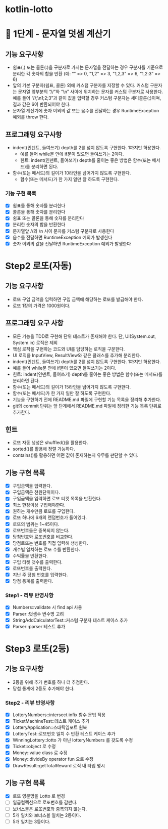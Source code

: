 # kotlin-lotto

# 🚀 1단계 - 문자열 덧셈 계산기

## 기능 요구사항

- 쉼표(,) 또는 콜론(:)을 구분자로 가지는 문자열을 전달하는 경우 구분자를 기준으로 분리한 각 숫자의 합을 반환 (예: “” => 0, "1,2" => 3, "1,2,3" => 6, “1,2:3” => 6)
- 앞의 기본 구분자(쉼표, 콜론) 외에 커스텀 구분자를 지정할 수 있다. 커스텀 구분자는 문자열 앞부분의 “//”와 “\n” 사이에 위치하는 문자를 커스텀 구분자로 사용한다. 예를 들어 “//;\n1;2;3”과
  같이 값을 입력할 경우 커스텀 구분자는 세미콜론(;)이며, 결과 값은 6이 반환되어야 한다.
- 문자열 계산기에 숫자 이외의 값 또는 음수를 전달하는 경우 RuntimeException 예외를 throw 한다.

## 프로그래밍 요구사항

- indent(인덴트, 들여쓰기) depth를 2를 넘지 않도록 구현한다. 1까지만 허용한다.
    - 예를 들어 while문 안에 if문이 있으면 들여쓰기는 2이다.
    - 힌트: indent(인덴트, 들여쓰기) depth를 줄이는 좋은 방법은 함수(또는 메서드)를 분리하면 된다.
- 함수(또는 메서드)의 길이가 10라인을 넘어가지 않도록 구현한다.
    - 함수(또는 메서드)가 한 가지 일만 잘 하도록 구현한다.

### 기능 구현 목록

- [x] 쉼표를 통해 숫자를 분리한다
- [x] 콜론을 통해 숫자를 분리한다
- [x] 쉼표 또는 콜론을 통해 숫자를 분리한다
- [x] 분리한 숫자의 합을 반환한다
- [x] 문자열앞 //와 \n 사이 문자를 커스텀 구분자로 사용한다
- [x] 음수를 전달하면 RuntimeException 예외가 발생한다
- [x] 숫자 이외의 값을 전달하면 RuntimeException 예외가 발생한다

# Step2 로또(자동)
## 기능 요구사항
- 로또 구입 금액을 입력하면 구입 금액에 해당하는 로또를 발급해야 한다.
- 로또 1장의 가격은 1000원이다.

## 프로그래밍 요구 사항
- 모든 기능을 TDD로 구현해 단위 테스트가 존재해야 한다. 단, UI(System.out, System.in) 로직은 제외
- 핵심 로직을 구현하는 코드와 UI를 담당하는 로직을 구분한다.
- UI 로직을 InputView, ResultView와 같은 클래스를 추가해 분리한다.
- indent(인덴트, 들여쓰기) depth를 2를 넘지 않도록 구현한다. 1까지만 허용한다.
- 예를 들어 while문 안에 if문이 있으면 들여쓰기는 2이다.
- 힌트: indent(인덴트, 들여쓰기) depth를 줄이는 좋은 방법은 함수(또는 메서드)를 분리하면 된다.
- 함수(또는 메서드)의 길이가 15라인을 넘어가지 않도록 구현한다.
- 함수(또는 메서드)가 한 가지 일만 잘 하도록 구현한다.
- 기능을 구현하기 전에 README.md 파일에 구현할 기능 목록을 정리해 추가한다.
- git의 commit 단위는 앞 단계에서 README.md 파일에 정리한 기능 목록 단위로 추가한다.

## 힌트
- 로또 자동 생성은 shuffled()을 활용한다.
- sorted()를 활용해 정렬 가능하다.
- contains()를 활용하면 어떤 값이 존재하는지 유무를 판단할 수 있다.

## 기능 구현 목록
- [x] 구입금액을 입력한다.
- [x] 구입금액은 천원단위이다.
- [x] 구입금액을 입력하면 로또 티켓 목록을 반환한다.
- [x] 최소 한장이상 구입해야한다.
- [x] 원하는 개수만큼 로또를 구입한다.
- [x] 로또 하나에 6개의 랜덤번호가 들어있다.
- [x] 로또의 범위는 1~45이다.
- [x] 로또번호들은 중복되지 않는다.
- [x] 당첨번호와 로또번호를 비교한다.
- [x] 당첨로또는 번호를 직접 입력해 생성한다.
- [x] 개수별 일치하는 로또 수를 반환한다.
- [x] 수익률을 반환한다.
- [x] 구입 티켓 갯수를 출력한다.
- [x] 로또번호를 출력한다.
- [x] 지난 주 당첨 번호를 입력한다.
- [x] 당첨 통계를 출력한다.

### Step1 - 리뷰 반영사항
- [x] Numbers::validate 시 find api 사용
- [x] Parser::덧셈수 변수명 고려
- [x] StringAddCalculatorTest::커스텀 구분자 테스트 케이스 추가
- [x] Parser::parser 테스트 추가

# Step3 로또(2등)
## 기능 요구사항
- 2등을 위해 추가 번호를 하나 더 추첨한다.
- 당첨 통계에 2등도 추가해야 한다.

### Step2 - 리뷰 반영사항
- [x] LotteryNumbers::intersect infix 함수 문법 적용
- [x] TicketMachineTest::테스트 케이스 추가
- [x] LotteryApplication::스태틱임포트 원복
- [x] LotteryTest::로또번호 일치 수 반환 테스트 케이스 추가
- [x] WinningLottery::lotto 가 아닌 lotteryNumbers 를 갖도록 수정
- [x] Ticket::object 로 수정
- [x] Money::value class 로 수정
- [x] Money::divideBy operator fun 으로 수정
- [x] DrawResult::getTotalReward 로직 내 타입 명시

## 기능 구현 목록
- [x] 로또 영문명을 Lotto 로 변경
- [ ] 일급컬렉션으로 로또번호를 감싼다.
- [ ] 보너스볼은 로또번호와 중복되지 않는다.
- [ ] 5개 일치와 보너스볼 일치는 2등이다.
- [ ] 5개 일치는 3등이다.